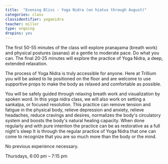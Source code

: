 ```yaml
---
title:  "Evening Bliss - Yoga Nidra (on hiatus through August)"
categories: class
classidentifier: yoganidra
teacher: miller
type: ongoing
dropins: yes
---
```

The first 50-55 minutes of the class will explore pranayama (breath work) and physical postures (asanas) at a gentle to moderate pace. Do what you can. The final 20-25 minutes will explore the practice of Yoga Nidra, a deep, extended relaxation.

The process of Yoga Nidra is truly accessible for anyone. Here at Trillium you will be asked to lie positioned on the floor and are welcome to use supportive props to make the body as relaxed and comfortable as possible.

You will be safely guided through relaxing breath work and visualization by spoken word. In this yoga nidra class, we will also work on setting a sankalpa, or focused resolution. This practice can remove tension and fatigue in the physical body, relieve depression and anxiety, relieve headaches, reduce cravings and desires, normalizes the body's circulatory system and boosts the body's natural healing capacity. When done regularly and with pure intention the practice can be as restorative as a full night's sleep It is through the regular practice of Yoga Nidra that one can come to recognize that you are so much more than the body or the mind.

No previous experience necessary.

Thursdays, 6:00 pm – 7:15 pm
